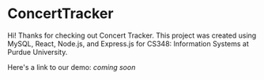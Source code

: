 # ConcertTracker
Hi! Thanks for checking out Concert Tracker. This project was created using MySQL, React, Node.js, and Express.js for CS348: Information Systems at Purdue University.

Here's a link to our demo: *coming soon*

